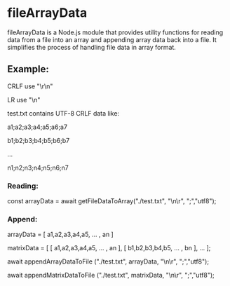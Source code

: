 # fileArrayData
fileArrayData is a Node.js module that provides utility functions for reading data from a file into an array and appending array data back into a file. It simplifies the process of handling file data in array format.


## Example:

CRLF use "\r\n"

LR use "\n"


test.txt contains UTF-8 CRLF data like:

a1;a2;a3;a4;a5;a6;a7

b1;b2;b3;b4;b5;b6;b7

...

n1;n2;n3;n4;n5;n6;n7




### Reading:
const arrayData = await getFileDataToArray("./test.txt", "\n\r", ";","utf8");

### Append:
arrayData = [ a1,a2,a3,a4,a5, ... , an ]

matrixData =  [ [ a1,a2,a3,a4,a5, ... , an ], [ b1,b2,b3,b4,b5, ... , bn ], ... ];

await appendArrayDataToFile ("./test.txt", arrayData, "\n\r", ";","utf8");

await appendMatrixDataToFile ("./test.txt", matrixData, "\n\r", ";","utf8");
